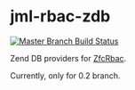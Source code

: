 jml-rbac-zdb
============

[![Master Branch Build Status](https://secure.travis-ci.org/jmleroux/JmlRbacZdb.png?branch=master)](http://travis-ci.org/jmleroux/JmlRbacZdb)

Zend DB providers for [ZfcRbac](https://github.com/ZF-Commons/zfc-rbac).

Currently, only for 0.2 branch.
